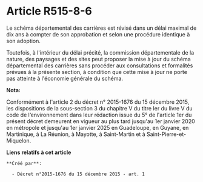 # Article R515-8-6

Le schéma départemental des carrières est révisé dans un délai maximal de dix ans à compter de son approbation et selon une
procédure identique à son adoption.

Toutefois, à l'intérieur du délai précité, la commission départementale de la nature, des paysages et des sites peut proposer
la mise à jour du schéma départemental des carrières sans procéder aux consultations et formalités prévues à la présente
section, à condition que cette mise à jour ne porte pas atteinte à l'économie générale du schéma.

**Nota:**

Conformément à l'article 2 du décret n° 2015-1676 du 15 décembre  2015, les dispositions de la sous-section 3 du chapitre V
du titre Ier  du livre V du code de l‘environnement dans leur rédaction issue du 5° de  l'article 1er du présent décret
demeurent en vigueur au plus tard  jusqu'au 1er janvier 2020 en métropole et jusqu'au 1er janvier 2025 en  Guadeloupe, en
Guyane, en Martinique, à La Réunion, à Mayotte, à  Saint-Martin et à Saint-Pierre-et-Miquelon.

**Liens relatifs à cet article**

	**Créé par**:

	  - Décret n°2015-1676 du 15 décembre 2015 - art. 1
